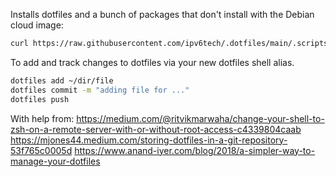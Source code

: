 
Installs dotfiles and a bunch of packages that don't install with the Debian cloud image:

```sh
curl https://raw.githubusercontent.com/ipv6tech/.dotfiles/main/.scripts/dotfile-init.sh | bash
```

To add and track changes to dotfiles via your new dotfiles shell alias.

```sh
dotfiles add ~/dir/file
dotfiles commit -m "adding file for ..."
dotfiles push
```

With help from:
https://medium.com/@ritvikmarwaha/change-your-shell-to-zsh-on-a-remote-server-with-or-without-root-access-c4339804caab
https://mjones44.medium.com/storing-dotfiles-in-a-git-repository-53f765c0005d
https://www.anand-iyer.com/blog/2018/a-simpler-way-to-manage-your-dotfiles
